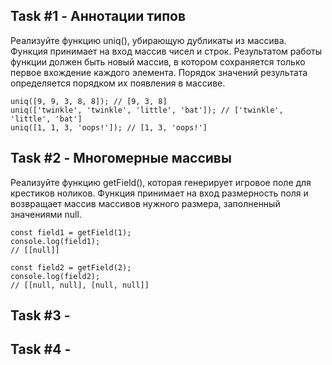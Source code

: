 ## Task #1 - Аннотации типов
Реализуйте функцию uniq(), убирающую дубликаты из массива. Функция принимает на вход массив чисел и строк. Результатом работы функции должен быть новый массив, в котором сохраняется только первое вхождение каждого элемента. Порядок значений результата определяется порядком их появления в массиве.
```
uniq([9, 9, 3, 8, 8]); // [9, 3, 8]
uniq(['twinkle', 'twinkle', 'little', 'bat']); // ['twinkle', 'little', 'bat']
uniq([1, 1, 3, 'oops!']); // [1, 3, 'oops!']
```

## Task #2 - Многомерные массивы
Реализуйте функцию getField(), которая генерирует игровое поле для крестиков ноликов. Функция принимает на вход размерность поля и возвращает массив массивов нужного размера, заполненный значениями null.
```
const field1 = getField(1);
console.log(field1);
// [[null]]

const field2 = getField(2);
console.log(field2);
// [[null, null], [null, null]]
```

## Task #3 - 

## Task #4 - 

